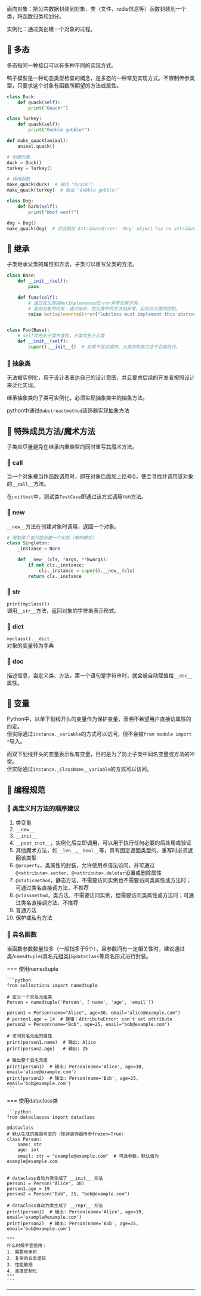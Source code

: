 面向对象：把公共数据封装到对象，类（文件、redis信息等）函数封装到一个类，将函数归类和划分。

实例化：通过类创建一个对象的过程。

## 📌 多态

多态指同一种接口可以有多种不同的实现方式。

鸭子模型是一种动态类型检查的概念，是多态的一种常见实现方式。不限制传参类型，只要求这个对象有函数所期望的方法或属性。

```python
class Duck:
    def quack(self):
        print("Quack!")

class Turkey:
    def quack(self):
        print("Gobble gobble!")

def make_quack(animal):
    animal.quack()

# 创建对象
duck = Duck()
turkey = Turkey()

# 调用函数
make_quack(duck)  # 输出 "Quack!"
make_quack(turkey)  # 输出 "Gobble gobble!"

class Dog:
    def bark(self):
        print("Woof woof!")

dog = Dog()
make_quack(dog)  # 将会抛出 AttributeError: 'Dog' object has no attribute 'quack'

```

## 📌 继承

子类继承父类的属性和方法，子类可以重写父类的方法。

```python
class Base:
    def __init__(self):
        pass

    def func(self):
        # 通过在父类抛NotImplementedError异常约束子类。
        # 面向对象的约束：通过继承，在父类中的方法抛异常，实现对子类的控制。
        raise NotImplementedError("Subclass must implement this abstract method")


class Foo(Base):
    # self优先从子类中查找，子类优先于父类
    def __init__(self):
        super().__init__()  # 如果不显式调用，父类的构造方法不会被执行。
```

### 🚁 抽象类

无法被实例化，用于设计者表达自己的设计意图，并且要求后续的开发者按照设计来泛化实现。

继承抽象类的子类可实例化，必须实现抽象类中的抽象方法。

python中通过`@abstreactmethod`装饰器实现抽象方法

## 📌 特殊成员方法/魔术方法

子类应尽量避免在继承内置类型的同时重写其魔术方法。

### 🚁 __call__

当一个对象被当作函数调用时，即在对象后面加上括号()，便会寻找并调用该对象的`__call__`方法。

在`unittest`中，测试类`TestCase`即通过该方式调用run方法。

### 🚁 __new__

`__new__`方法在创建对象时调用，返回一个对象。

```python
# 限制某个类只能创建一个实例（单例模式）
class Singleton:
    _instance = None

    def __new__(cls, *args, **kwargs):
        if not cls._instance:
            cls._instance = super().__new__(cls)
        return cls._instance

```

### 🚁 __str__

`print(myclass())`  
调用`__str__`方法，返回对象的字符串表示形式。

### 🚁 __dict__

`myclass().__dict__`  
对象的变量转为字典

### 🚁 __doc__

描述信息，当定义类、方法，第一个语句是字符串时，就会被自动赋值给`__doc__`属性。


## 📌 变量

Python中，以单下划线开头的变量作为保护变量，表明不希望用户直接访属性的约定。  
但实际通过`instance._variable`的方式可以访问，但不会被`from module import *`导入。

而双下划线开头的变量表示私有变量，目的是为了防止子类中同名变量或方法的冲突。  
但实际通过`instance._ClassName__variable`的方式可以访问。


## 📌 编程规范

### 🚁 类定义时方法的顺序建议

1. 类变量
2. `__new__`
3. `__init__`
4. `__post_init__`，实例化后立即调用，可以用于执行任何必要的后处理或验证
5. 其他魔术方法，如`__len__`,`__bool__`等，具有固定返回类型的，重写时必须返回该类型
6. `@property`，类属性的封装，允许使用点语法访问，并可通过`@<attribute>.setter`、`@<attribute>.deleter`设置或删除属性
7. `@staticmethod`，静态方法，不需要访问实例也不需要访问类属性或方法时；可通过类名直接调方法，不推荐
8. `@classmethod`，类方法，不需要访问实例，但需要访问类属性或方法时；可通过类名直接调方法，不推荐
9. 普通方法
10. 保护或私有方法

### 🚁 具名函数

当函数参数数量较多（一般指多于5个），且参数间有一定相关性时，建议通过类/`namedtuple`(具名元组类)/`@dataclass`等具名形式进行封装。

=== 使用namedtuple

    ```python
    from collections import namedtuple
    
    # 定义一个具名元组类
    Person = namedtuple('Person', ['name', 'age', 'email'])
    
    person1 = Person(name="Alice", age=30, email="alice@example.com")
    # person1.age = 14  # 报错：AttributeError: can't set attribute
    person2 = Person(name="Bob", age=25, email="bob@example.com")
    
    # 访问具名元组的属性
    print(person1.name)  # 输出: Alice
    print(person2.age)   # 输出: 25
    
    # 输出整个具名元组
    print(person1)  # 输出: Person(name='Alice', age=30, email='alice@example.com')
    print(person2)  # 输出: Person(name='Bob', age=25, email='bob@example.com')
    ```

=== 使用dataclass类

    ```python
    from dataclasses import dataclass
    
    @dataclass
    # 默认生成的类是可变的（除非装饰器传参frozen=True）
    class Person:
        name: str
        age: int
        email: str = "example@example.com"  # 可选参数，默认值为 example@example.com
    
    
    # dataclass自动为类生成了 __init__ 方法
    person1 = Person("Alice", 30)
    person1.age = 19
    person2 = Person("Bob", 25, "bob@example.com")
    
    # dataclass自动为类生成了 __repr__ 方法
    print(person1)  # 输出: Person(name='Alice', age=19, email='example@example.com')
    print(person2)  # 输出: Person(name='Bob', age=25, email='bob@example.com')

    """
    什么时候不宜使用：
    1. 需要继承时
    2. 复杂的业务逻辑
    3. 性能敏感
    4. 高度定制化
    """
    ```

--- 